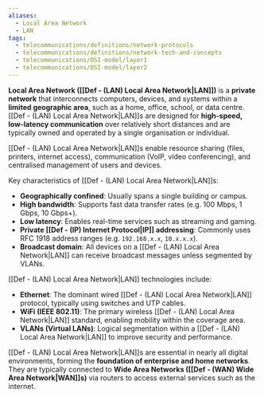 ```yaml
---
aliases:
  - Local Area Network
  - LAN
tags:
  - telecommunications/definitions/network-protocols
  - telecommunications/definitions/network-tech-and-concepts
  - telecommunications/OSI-model/layer1
  - telecommunications/OSI-model/layer2
---
```


**Local Area Network ([[Def - (LAN) Local Area Network|LAN]])** is a **private network** that interconnects computers, devices, and systems within a **limited geographic area**, such as a home, office, school, or data centre. [[Def - (LAN) Local Area Network|LAN]]s are designed for **high-speed, low-latency communication** over relatively short distances and are typically owned and operated by a single organisation or individual.

[[Def - (LAN) Local Area Network|LAN]]s enable resource sharing (files, printers, internet access), communication (VoIP, video conferencing), and centralised management of users and devices.

Key characteristics of [[Def - (LAN) Local Area Network|LAN]]s:
- **Geographically confined**: Usually spans a single building or campus.
- **High bandwidth**: Supports fast data transfer rates (e.g. 100 Mbps, 1 Gbps, 10 Gbps+).
- **Low latency**: Enables real-time services such as streaming and gaming.
- **Private [[Def - (IP) Internet Protocol|IP]] addressing**: Commonly uses RFC 1918 address ranges (e.g. `192.168.x.x`, `10.x.x.x`).
- **Broadcast domain**: All devices on a [[Def - (LAN) Local Area Network|LAN]] can receive broadcast messages unless segmented by VLANs.

[[Def - (LAN) Local Area Network|LAN]] technologies include:
- **Ethernet**: The dominant wired [[Def - (LAN) Local Area Network|LAN]] protocol, typically using switches and UTP cables.
- **WiFi (IEEE 802.11)**: The primary wireless [[Def - (LAN) Local Area Network|LAN]] standard, enabling mobility within the coverage area.
- **VLANs (Virtual LANs)**: Logical segmentation within a [[Def - (LAN) Local Area Network|LAN]] to improve security and performance.

[[Def - (LAN) Local Area Network|LAN]]s are essential in nearly all digital environments, forming the **foundation of enterprise and home networks**. They are typically connected to **Wide Area Networks ([[Def - (WAN) Wide Area Network|WAN]]s)** via routers to access external services such as the internet.
